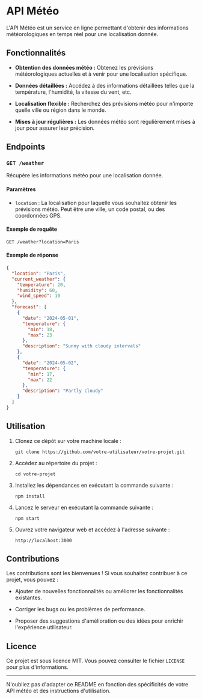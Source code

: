 
# API Météo

L'API Météo est un service en ligne permettant d'obtenir des informations météorologiques en temps réel pour une localisation donnée.

## Fonctionnalités

- **Obtention des données météo :** Obtenez les prévisions météorologiques actuelles et à venir pour une localisation spécifique.

- **Données détaillées :** Accédez à des informations détaillées telles que la température, l'humidité, la vitesse du vent, etc.

- **Localisation flexible :** Recherchez des prévisions météo pour n'importe quelle ville ou région dans le monde.

- **Mises à jour régulières :** Les données météo sont régulièrement mises à jour pour assurer leur précision.

## Endpoints

### `GET /weather`

Récupère les informations météo pour une localisation donnée.

#### Paramètres

- `location` : La localisation pour laquelle vous souhaitez obtenir les prévisions météo. Peut être une ville, un code postal, ou des coordonnées GPS.

#### Exemple de requête

```
GET /weather?location=Paris
```

#### Exemple de réponse

```json
{
  "location": "Paris",
  "current_weather": {
    "temperature": 20,
    "humidity": 60,
    "wind_speed": 10
  },
  "forecast": [
    {
      "date": "2024-05-01",
      "temperature": {
        "min": 18,
        "max": 23
      },
      "description": "Sunny with cloudy intervals"
    },
    {
      "date": "2024-05-02",
      "temperature": {
        "min": 17,
        "max": 22
      },
      "description": "Partly cloudy"
    }
  ]
}
```

## Utilisation

1. Clonez ce dépôt sur votre machine locale :
   ```
   git clone https://github.com/votre-utilisateur/votre-projet.git
   ```
2. Accédez au répertoire du projet :
   ```
   cd votre-projet
   ```
3. Installez les dépendances en exécutant la commande suivante :
   ```
   npm install
   ```
4. Lancez le serveur en exécutant la commande suivante :
   ```
   npm start
   ```
5. Ouvrez votre navigateur web et accédez à l'adresse suivante :
   ```
   http://localhost:3000
   ```

## Contributions

Les contributions sont les bienvenues ! Si vous souhaitez contribuer à ce projet, vous pouvez :

- Ajouter de nouvelles fonctionnalités ou améliorer les fonctionnalités existantes.

- Corriger les bugs ou les problèmes de performance.

- Proposer des suggestions d'amélioration ou des idées pour enrichir l'expérience utilisateur.

## Licence

Ce projet est sous licence MIT. Vous pouvez consulter le fichier `LICENSE` pour plus d'informations.

---

N'oubliez pas d'adapter ce README en fonction des spécificités de votre API météo et des instructions d'utilisation.
